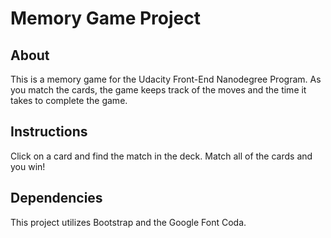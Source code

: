 # Memory Game Project

## About

This is a memory game for the Udacity Front-End Nanodegree Program. As you match the cards, the game keeps track of the moves and the time it takes to complete the game.

## Instructions

Click on a card and find the match in the deck. Match all of the cards and you win!

## Dependencies

This project utilizes Bootstrap and the Google Font Coda.
